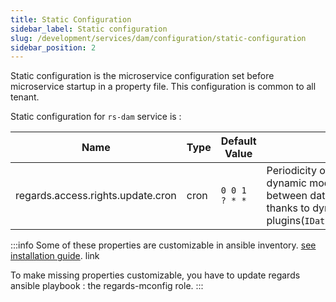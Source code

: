 ```yaml
---
title: Static Configuration
sidebar_label: Static configuration
slug: /development/services/dam/configuration/static-configuration
sidebar_position: 2
---
```


Static configuration is the microservice configuration set before microservice startup in a property file.
This configuration is common to all tenant.

Static configuration for `rs-dam` service is :

| Name                              | Type | Default Value | Description                                                                                                                                                            |
|-----------------------------------|------|---------------|------------------------------------------------------------------------------------------------------------------------------------------------------------------------|
| regards.access.rights.update.cron | cron | `0 0 1 ? * *` | Periodicity of scheduler to handle dynamic modification of access rights between dataset and group of users thanks to dynamic plugins(`IDataObjectAccessFilterPlugin`) |

:::info
Some of these properties are customizable in ansible
inventory. [see installation guide](../../../../setup/swarm/advanced/swarm-optimizations.md#dataprovider-optimization).
link

To make missing properties customizable, you have to update regards ansible playbook : the regards-mconfig role.
:::